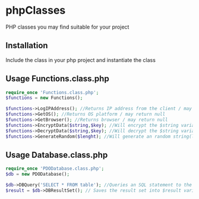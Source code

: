 # phpClasses
PHP classes you may find suitable for your project

## Installation
Include the class in your php project and instantiate the class

## Usage Functions.class.php

```php
require_once 'Functions.class.php';
$functions = new Functions();

$functions->LogIPAddress(); //Returns IP address from the client / may return null
$functions->GetOS(); //Returns OS platform / may return null
$functions->GetBrowser(); //Returns browser / may return null
$functions->EncryptData($string,$key); //Will encrypt the $string variable with the $key variable / WARNING: This is not 100% safe encryption, do not use for sensitive data.
$functions->DecryptData($string,$key); //Will decrypt the $string variable with $key variable/ WARNING: If the $key variable is not the right one used to encrypt - will throw error.
$functions->GenerateRandom($lenght); //Will generate an random string(letters and numbers) with the lenght specified. Modify $characters if you want only letters or numbers.


```

## Usage Database.class.php

```php
require_once 'PDODatabase.class.php';
$db = new PDODatabase();

$db->DBQuery('SELECT * FROM table'); //Queries an SQL statement to the database
$result = $db->DBResultSet(); // Saves the result set into $result variable


```

